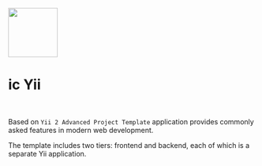 <p align="left">
    <a href="https://github.com/yiisoft" target="_blank">
        <img src="https://avatars0.githubusercontent.com/u/993323" height="100px">
    </a>
    <h1 align="left">ic Yii</h1>
    <br />
</p>

Based on `Yii 2 Advanced Project Template` application provides commonly asked features
in modern web development.

The template includes two tiers: frontend and backend, each of which is a separate Yii application.
